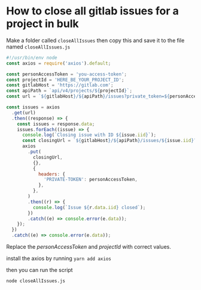 # How to close all gitlab issues for a project in bulk

Make a folder called `closeAllIssues` then copy this and save it to the file named `closeAllIssues.js`

```js
#!/usr/bin/env node
const axios = require('axios').default;

const personAccessToken = 'you-access-token';
const projectId = 'HERE_BE_YOUR_PROJECT_ID';
const gitlabHost = 'https://gitlab.com';
const apiPath = `api/v4/projects/${projectId}`;
const url = `${gitlabHost}/${apiPath}/issues?private_token=${personAccessToken}&per_page=100&state=opened`;

const issues = axios
  .get(url)
  .then((response) => {
    const issues = response.data;
    issues.forEach((issue) => {
      console.log(`Closing issue with ID ${issue.iid}`);
      const closingUrl = `${gitlabHost}/${apiPath}/issues/${issue.iid}?state_event=close`;
      axios
        .put(
          closingUrl,
          {},
          {
            headers: {
              'PRIVATE-TOKEN': personAccessToken,
            },
          },
        )
        .then((r) => {
          console.log(`Issue ${r.data.iid} closed`);
        })
        .catch((e) => console.error(e.data));
    });
  })
  .catch((e) => console.error(e.data));
```

Replace the _personAccessToken_ and _projectId_ with correct values.

install the axios by running `yarn add axios`

then you can run the script

```sh
node closeAllIssues.js
```
